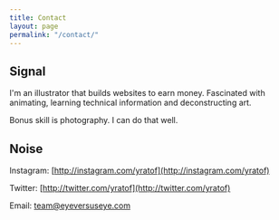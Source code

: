```yaml
---
title: Contact
layout: page
permalink: "/contact/"
---
```


## Signal
I'm an illustrator that builds websites to earn money. Fascinated with animating, learning technical information and deconstructing art.

Bonus skill is photography. I can do that well.

## Noise

Instagram: [http://instagram.com/yratof](http://instagram.com/yratof)

Twitter: [http://twitter.com/yratof](http://twitter.com/yratof)

Email: [team@eyeversuseye.com](mailto:eyeversuseye@gmail.com)

<br data-thought="lazy-way-to-push-down-the-footer" />
<br data-thought="but-who-gives-a-fuck" />
